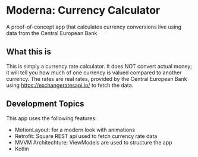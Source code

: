 # Moderna: Currency Calculator
A proof-of-concept app that calculates currency conversions live using data from the Central European Bank

## What this is

This is simply a currency rate calculator. It does NOT convert actual money; it will tell you how much of one currency is valued compared to another currency.
The rates are real rates, provided by the Central European Bank using https://exchangeratesapi.io/ to fetch the data.

## Development Topics

This app uses the following features: 
  - MotionLayout: for a modern look with animations
  - Retrofit: Square REST api used to fetch currency rate data
  - MVVM Architechture: ViewModels are used to structure the app
  - Kotlin
